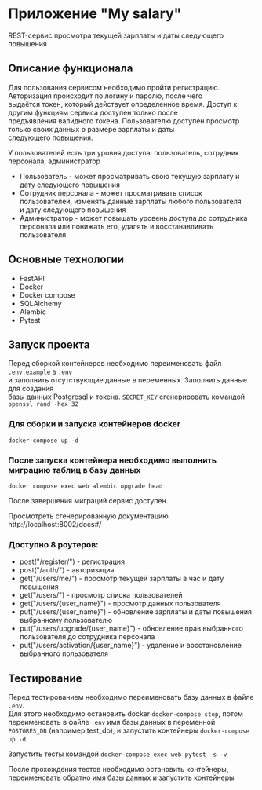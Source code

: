 # Приложение "My salary"

REST-сервис просмотра текущей зарплаты и даты следующего повышения

## Описание функционала
Для пользования сервисом необходимо пройти регистрацию. Авторизация происходит по логину и паролю, после чего  
выдаётся токен, который действует определенное время. Доступ к другим функциям сервиса доступен только после  
предъявления валидного токена. Пользователю доступен просмотр только своих данных о размере зарплаты и даты  
следующего повышения.


   У пользователей есть три уровня доступа: пользователь, сотрудник персонала, администратор  
   * Пользователь - может просматривать свою текущую зарплату и дату следующего повышения
   * Сотрудник персонала - может просматривать список пользователей, изменять данные зарплаты любого пользователя  
и дату следующего повышения
   * Администратор - может повышать уровень доступа до сотрудника персонала или понижать его, удалять
и восстанавливать пользователя

## Основные технологии
* FastAPI
* Docker
* Docker compose
* SQLAlchemy
* Alembic
* Pytest


## Запуск проекта
Перед сборкой контейнеров необходимо переименовать файл `.env.example` в `.env`  
и заполнить отсутствующие данные в переменных. Заполнить данные для создания  
базы данных Postgresql и токена. `SECRET_KEY` сгенерировать командой ``openssl rand -hex 32``

### Для сборки и запуска контейнеров docker 


`docker-compose up -d`

### После запуска контейнера необходимо выполнить миграцию таблиц в базу данных


`docker compose exec web alembic upgrade head`

После завершения миграций сервис доступен.  

Просмотреть сгенерированную документацию http://localhost:8002/docs#/ 
### Доступно 8 роутеров:
* post("/register/") - регистрация
* post("/auth/") - авторизация
* get("/users/me/") - просмотр текущей зарплаты в час и дату повышения
* get("/users/")  - просмотр списка пользователей
* get("/users/{user_name}") - просмотр данных пользователя
* put("/users/{user_name}") - обновление зарплаты и даты повышения выбранному пользователю
* put("/users/upgrade/{user_name}") - обновление прав выбранного пользователя до сотрудника персонала
* put("/users/activation/{user_name}") - удаление и восстановление выбранного пользователя



## Тестирование

Перед тестированием необходимо переименовать базу данных в файле `.env`.   
Для этого необходимо остановить docker  `docker-compose stop`, потом переименовать в файле `.env`
имя базы данных в переменной `POSTGRES_DB` (например test_db), и запустить контейнеры `docker-compose up -d`.

Запустить тесты командой `docker-compose exec web pytest -s -v`

После прохождения тестов необходимо остановить контейнеры, переименовать обратно имя базы данных и запустить контейнеры


